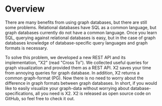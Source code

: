 # Overview

There are many benefits from using graph databases, but there are still some problems.
Relational databases have SQL as a common language, but graph databases currently do not have a common language.
Once you learn SQL, querying against relational databases is easy, but in the case of graph databases knowledge of database-specific query languages and graph formats is necessary.

To solve this problem, we developed a new REST API and its implementation, "X2" (read "Cross To").
We collected useful queries for graph visualization and provided them as a REST API. X2 saves your time from annoying queries for graph database. In addition, X2 returns a common graph-format (PG).
Now there is no need to worry about the difference in graph formats between graph databases.
In short, if you would like to easily visualize your graph-data without worrying about database-specifications, all you need is X2. X2 is released as open source code on GitHub, so feel free to check it out.
